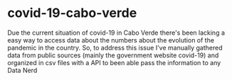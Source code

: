 # covid-19-cabo-verde

Due the current situation of covid-19 in Cabo Verde there's been lacking a easy way to access data about the numbers about the evolution of the pandemic in the country. So, to address this issue I've manually gathered data from public sources (mainly the government website covid-19) and organized in csv files with a API to been able pass the information to any Data Nerd
